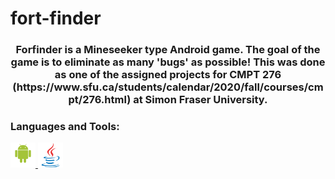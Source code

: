 # fort-finder
<h3 align="center">Forfinder is a Mineseeker type Android game. The goal of the game is to eliminate as many 'bugs' as possible! This was done as one of the assigned projects for CMPT 276 (https://www.sfu.ca/students/calendar/2020/fall/courses/cmpt/276.html) at Simon Fraser University.</h3>

<h3 align="left">Languages and Tools:</h3>
<p align="left"> <a href="https://developer.android.com" target="_blank" rel="noreferrer"> <img src="https://raw.githubusercontent.com/devicons/devicon/master/icons/android/android-original-wordmark.svg" alt="android" width="40" height="40"/> </a> <a href="https://www.java.com" target="_blank" rel="noreferrer"> <img src="https://raw.githubusercontent.com/devicons/devicon/master/icons/java/java-original.svg" alt="java" width="40" height="40"/> </a> </p>
